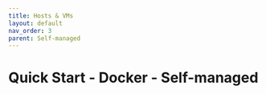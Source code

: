 ```yaml
---
title: Hosts & VMs
layout: default
nav_order: 3
parent: Self-managed
---
```


# Quick Start - Docker - Self-managed